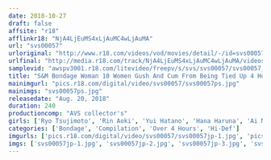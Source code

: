 ```yaml
---
date: 2018-10-27
draft: false
affsite: "r18"
afflinkr18: "NjA4LjEuMS4xLjAuMC4wLjAuMA"
url: "svs00057"
urloriginal: "http://www.r18.com/videos/vod/movies/detail/-/id=svs00057"
urlfinal: "http://media.r18.com/track/NjA4LjEuMS4xLjAuMC4wLjAuMA/videos/vod/movies/detail/-/id=svs00057"
samplevid: "awspv3001.r18.com/litevideo/freepv/s/svs/svs00057/svs00057_dmb_w.mp4"
title: "S&M Bondage Woman 10 Women Gush And Cum From Being Tied Up 4 Hours"
mainimgurl: "pics.r18.com/digital/video/svs00057/svs00057ps.jpg"
mainimgs: "svs00057ps.jpg"
releasedate: "Aug. 20, 2018"
duration: 240
productioncomp: "AVS collector's"
girls: ['Ryo Tsujimoto', 'Rin Aoki', 'Yui Hatano', 'Hana Haruna', 'Ai Mizushima', 'Koyuki Amano', 'Riko Honda', 'Akemi Horiuchi', 'Arisa Kon']
categories: ['Bondage', 'Compilation', 'Over 4 Hours', 'Hi-Def']
imgurls: ['pics.r18.com/digital/video/svs00057/svs00057jp-1.jpg', 'pics.r18.com/digital/video/svs00057/svs00057jp-2.jpg', 'pics.r18.com/digital/video/svs00057/svs00057jp-3.jpg', 'pics.r18.com/digital/video/svs00057/svs00057jp-4.jpg', 'pics.r18.com/digital/video/svs00057/svs00057jp-5.jpg', 'pics.r18.com/digital/video/svs00057/svs00057jp-6.jpg', 'pics.r18.com/digital/video/svs00057/svs00057jp-7.jpg', 'pics.r18.com/digital/video/svs00057/svs00057jp-8.jpg', 'pics.r18.com/digital/video/svs00057/svs00057jp-9.jpg', 'pics.r18.com/digital/video/svs00057/svs00057jp-10.jpg', 'pics.r18.com/digital/video/svs00057/svs00057jp-11.jpg', 'pics.r18.com/digital/video/svs00057/svs00057jp-12.jpg', 'pics.r18.com/digital/video/svs00057/svs00057jp-13.jpg', 'pics.r18.com/digital/video/svs00057/svs00057jp-14.jpg', 'pics.r18.com/digital/video/svs00057/svs00057jp-15.jpg', 'pics.r18.com/digital/video/svs00057/svs00057jp-16.jpg', 'pics.r18.com/digital/video/svs00057/svs00057jp-17.jpg', 'pics.r18.com/digital/video/svs00057/svs00057jp-18.jpg', 'pics.r18.com/digital/video/svs00057/svs00057jp-19.jpg', 'pics.r18.com/digital/video/svs00057/svs00057jp-20.jpg']
imgs: ['svs00057jp-1.jpg', 'svs00057jp-2.jpg', 'svs00057jp-3.jpg', 'svs00057jp-4.jpg', 'svs00057jp-5.jpg', 'svs00057jp-6.jpg', 'svs00057jp-7.jpg', 'svs00057jp-8.jpg', 'svs00057jp-9.jpg', 'svs00057jp-10.jpg', 'svs00057jp-11.jpg', 'svs00057jp-12.jpg', 'svs00057jp-13.jpg', 'svs00057jp-14.jpg', 'svs00057jp-15.jpg', 'svs00057jp-16.jpg', 'svs00057jp-17.jpg', 'svs00057jp-18.jpg', 'svs00057jp-19.jpg', 'svs00057jp-20.jpg']
---
```

